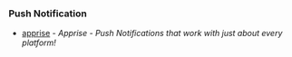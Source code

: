 ### Push Notification

- [apprise](https://github.com/caronc/apprise) - _Apprise - Push Notifications that work with just about every platform!_

